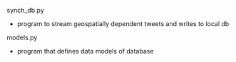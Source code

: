 synch_db.py
- program to stream geospatially dependent tweets and writes to local db

models.py
- program that defines data models of database

